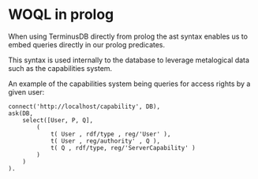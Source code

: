 
# WOQL in prolog

When using TerminusDB directly from prolog the ast syntax enables us to
embed queries directly in our prolog predicates.

This syntax is used internally to the database to leverage metalogical
data such as the capabilities system.

An example of the capabilities system being queries for access rights
by a given user:

```
connect('http://localhost/capability', DB),
ask(DB, 
    select([User, P, Q], 
		(
			t( User , rdf/type , reg/'User' ), 
			t( User , reg/authority' , Q ), 
			t( Q , rdf/type, reg/'ServerCapability' )
		)
	)
).
```
